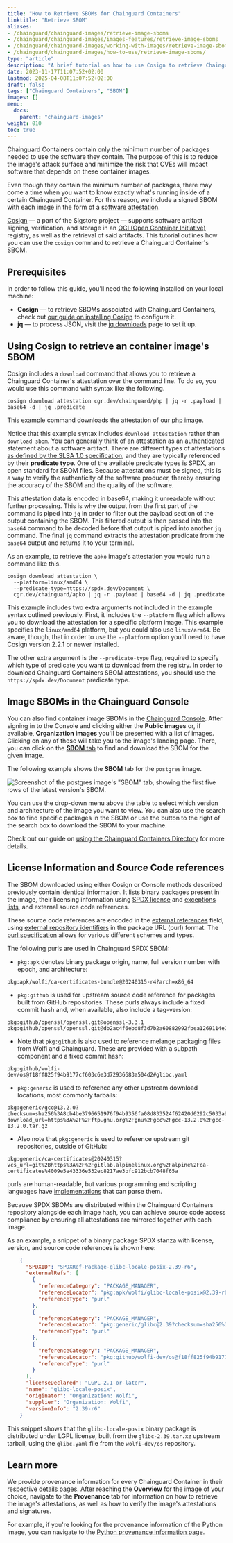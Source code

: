 ```yaml
---
title: "How to Retrieve SBOMs for Chainguard Containers"
linktitle: "Retrieve SBOM"
aliases: 
- /chainguard/chainguard-images/retrieve-image-sboms
- /chainguard/chainguard-images/images-features/retrieve-image-sboms
- /chainguard/chainguard-images/working-with-images/retrieve-image-sboms/
- /chainguard/chainguard-images/how-to-use/retrieve-image-sboms/
type: "article"
description: "A brief tutorial on how to use Cosign to retrieve Chainguard Container SBOMs."
date: 2023-11-17T11:07:52+02:00
lastmod: 2025-04-08T11:07:52+02:00
draft: false
tags: ["Chainguard Containers", "SBOM"]
images: []
menu:
  docs:
    parent: "chainguard-images"
weight: 010
toc: true
---
```



Chainguard Containers contain only the minimum number of packages needed to use the software they contain. The purpose of this is to reduce the image's attack surface and minimize the risk that CVEs will impact software that depends on these container images. 

Even though they contain the minimum number of packages, there may come a time when you want to know exactly what's running inside of a certain Chainguard Container. For this reason, we include a signed SBOM with each image in the form of a [software attestation](https://slsa.dev/attestation-model).

[Cosign](/open-source/sigstore/cosign/an-introduction-to-cosign/) — a part of the Sigstore project — supports software artifact signing, verification, and storage in an [OCI (Open Container Initiative)](/open-source/oci/what-is-the-oci/) registry, as well as the retrieval of said artifacts. This tutorial outlines how you can use the `cosign` command to retrieve a Chainguard Container's SBOM. 


## Prerequisites

In order to follow this guide, you'll need the following installed on your local machine:

* **Cosign** — to retrieve SBOMs associated with Chainguard Containers, check out [our guide on installing Cosign](/open-source/sigstore/cosign/how-to-install-cosign/) to configure it.
* **jq** — to process JSON, visit the [jq downloads](https://jqlang.github.io/jq/download/) page to set it up.


## Using Cosign to retrieve an container image's SBOM

Cosign includes a `download` command that allows you to retrieve a Chainguard Container's attestation over the command line. To do so, you would use this command with syntax like the following.

```shell
cosign download attestation cgr.dev/chainguard/php | jq -r .payload | base64 -d | jq .predicate
```

This example command downloads the attestation of our [php image](https://images.chainguard.dev/directory/image/php/overview?utm_source=cg-academy&utm_medium=website&utm_campaign=dev-enablement&utm_content=edu-content-chainguard-chainguard-images-working-with-images-retrieve-image-sboms). 

Notice that this example syntax includes `download attestation` rather than `download sbom`. You can generally think of an attestation as an authenticated statement about a software artifact. There are different types of attestations [as defined by the SLSA 1.0 specification](https://slsa.dev/attestation-model), and they are typically referenced by their **predicate type**. One of the available predicate types is SPDX, an open standard for SBOM files. Because attestations must be signed, this is a way to verify the authenticity of the software producer, thereby ensuring the accuracy of the SBOM and the quality of the software.

This attestation data is encoded in base64, making it unreadable without further processing. This is why the output from the first part of the command is piped into `jq` in order to filter out the payload section of the output containing the SBOM. This filtered output is then passed into the `base64` command to be decoded before that output is piped into another `jq` command. The final `jq` command extracts the attestation predicate from the `base64` output and returns it to your terminal.

As an example, to retrieve the `apko` image's attestation you would run a command like this.

```shell
cosign download attestation \
  --platform=linux/amd64 \
  --predicate-type=https://spdx.dev/Document \
  cgr.dev/chainguard/apko | jq -r .payload | base64 -d | jq .predicate
```

This example includes two extra arguments not included in the example syntax outlined previously. First, it includes the `--platform` flag which allows you to download the attestation for a specific platform image. This example specifies the `linux/amd64` platform, but you could also use `linux/arm64`. Be aware, though, that in order to use the `--platform` option you'll need to have Cosign version 2.2.1 or newer installed.

The other extra argument is the `--predicate-type` flag, required to specify which type of predicate you want to download from the registry. In order to download Chainguard Containers SBOM attestations, you should use the `https://spdx.dev/Document` predicate type.


## Image SBOMs in the Chainguard Console

You can also find container image SBOMs in the [Chainguard Console](https://console.chainguard.dev). After signing in to the Console and clicking either the **Public images** or, if available, **Organization images** you'll be presented with a list of images. Clicking on any of these will take you to the image's landing page. There, you can click on the [**SBOM** tab](/chainguard/chainguard-images/how-to-use/images-directory/#sbom-tab) to find and download the SBOM for the given image. 

The following example shows the **SBOM** tab for the `postgres` image.

![Screenshot of the postgres image's "SBOM" tab, showing the first five rows of the latest version's SBOM.](imgs-dir-5.png)

You can use the drop-down menu above the table to select which version and architecture of the image you want to view. You can also use the search box to find specific packages in the SBOM or use the button to the right of the search box to download the SBOM to your machine.

Check out our guide on [using the Chainguard Containers Directory](/chainguard/chainguard-images/how-to-use/images-directory/) for more details.

## License Information and Source Code references

The SBOM downloaded using either Cosign or Console methods described previously contain identical information. It lists binary packages present in the image, their licensing information using [SPDX license](https://spdx.org/licenses/) and [exceptions lists](https://spdx.org/licenses/exceptions-index.html), and external source code references.

These source code references are encoded in the [external references](https://spdx.github.io/spdx-spec/v2.3/package-information/#721-external-reference-field) field, using [external repository identifiers](https://spdx.github.io/spdx-spec/v2.3/external-repository-identifiers/#f35-purl) in the package URL (purl) format. The [purl specification](https://github.com/package-url/purl-spec/blob/master/PURL-SPECIFICATION.rst) allows for various different schemes and types. 

The following purls are used in Chainguard SPDX SBOM:

* `pkg:apk` denotes binary package origin, name, full version number with epoch, and architecture:

```
pkg:apk/wolfi/ca-certificates-bundle@20240315-r4?arch=x86_64
```

* `pkg:github` is used for upstream source code reference for packages built from GitHub repositories. These purls always include a fixed commit hash and, when available, also include a tag-version:

```
pkg:github/openssl/openssl.git@openssl-3.3.1
pkg:github/openssl/openssl.git@db2ac4f6ebd8f3d7b2a60882992fbea1269114e2
```

* Note that `pkg:github` is also used to reference melange packaging files from Wolfi and Chainguard. These are provided with a subpath component and a fixed commit hash:

```
pkg:github/wolfi-dev/os@f18ff825f94b9177cf603c6e3d72936683a504d2#glibc.yaml
```

* `pkg:generic` is used to reference any other upstream download locations, most commonly tarballs:

```
pkg:generic/gcc@13.2.0?
checksum=sha256%3A8cb4be3796651976f94b9356fa08d833524f62420d6292c5033a9a26af315078&
download_url=https%3A%2F%2Fftp.gnu.org%2Fgnu%2Fgcc%2Fgcc-13.2.0%2Fgcc-13.2.0.tar.gz
```

* Also note that `pkg:generic` is used to reference upstream git repositories, outside of GitHub:

```
pkg:generic/ca-certificates@20240315?
vcs_url=git%2Bhttps%3A%2F%2Fgitlab.alpinelinux.org%2Falpine%2Fca-certificates%4009e5e43336e532ec8217ae3bfc912bcb7048f65a
```

purls are human-readable, but various programming and scripting languages have [implementations](https://github.com/package-url/purl-spec?tab=readme-ov-file#known-implementations) that can parse them.

Because SPDX SBOMs are distributed within the Chainguard Containers repository alongside each image hash, you can achieve source code access compliance by ensuring all attestations are mirrored together with each image.

As an example, a snippet of a binary package SPDX stanza with license, version, and source code references is shown here:

```json
    {
      "SPDXID": "SPDXRef-Package-glibc-locale-posix-2.39-r6",
      "externalRefs": [
        {
          "referenceCategory": "PACKAGE_MANAGER",
          "referenceLocator": "pkg:apk/wolfi/glibc-locale-posix@2.39-r6?arch=x86_64",
          "referenceType": "purl"
        },
        {
          "referenceCategory": "PACKAGE_MANAGER",
          "referenceLocator": "pkg:generic/glibc@2.39?checksum=sha256%3Af77bd47cf8170c57365ae7bf86696c118adb3b120d3259c64c502d3dc1e2d926&download_url=http%3A%2F%2Fftp.gnu.org%2Fgnu%2Flibc%2Fglibc-2.39.tar.xz",
          "referenceType": "purl"
        },
        {
          "referenceCategory": "PACKAGE_MANAGER",
          "referenceLocator": "pkg:github/wolfi-dev/os@f18ff825f94b9177cf603c6e3d72936683a504d2#glibc.yaml",
          "referenceType": "purl"
        }
      ],
      "licenseDeclared": "LGPL-2.1-or-later",
      "name": "glibc-locale-posix",
      "originator": "Organization: Wolfi",
      "supplier": "Organization: Wolfi",
      "versionInfo": "2.39-r6"
    }
```

This snippet shows that the `glibc-locale-posix` binary package is distributed under LGPL license, built from the `glibc-2.39.tar.xz` upstream tarball, using the `glibc.yaml` file from the `wolfi-dev/os` repository.

## Learn more

We provide provenance information for every Chainguard Container in their respective [details pages](https://images.chainguard.dev/directory?utm_source=cg-academy&utm_medium=website&utm_campaign=dev-enablement&utm_content=edu-content-chainguard-chainguard-images-working-with-images-retrieve-image-sboms). After reaching the **Overview** for the image of your choice, navigate to the **Provenance** tab for information on how to retrieve the image's attestations, as well as how to verify the image's attestations and signatures.

For example, if you're looking for the provenance information of the Python image, you can navigate to the [Python provenance information page](https://images.chainguard.dev/directory/image/python/provenance?utm_source=cg-academy&utm_medium=website&utm_campaign=dev-enablement&utm_content=edu-content-chainguard-chainguard-images-working-with-images-retrieve-image-sboms).
